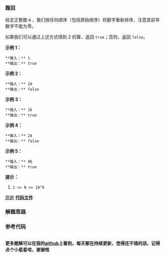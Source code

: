 ### 题目
给定正整数 `N` ，我们按任何顺序（包括原始顺序）将数字重新排序，注意其前导数字不能为零。

如果我们可以通过上述方式得到 2 的幂，返回 `true`；否则，返回 `false`。



**示例 1：**

    
    
    **输入：** 1
    **输出：** true
    

**示例 2：**

    
    
    **输入：** 10
    **输出：** false
    

**示例 3：**

    
    
    **输入：** 16
    **输出：** true
    

**示例 4：**

    
    
    **输入：** 24
    **输出：** false
    

**示例 5：**

    
    
    **输入：** 46
    **输出：** true
    



**提示：**

  1. `1 <= N <= 10^9`

[原题](https://leetcode-cn.com/problems/reordered-power-of-2/)    **[代码文件]()**


### 解题思路




### 参考代码

```go


```




**更多题解可以在我的[github](https://github.com/LZH139/leetcode_Go)上看到，每天都在持续更新，觉得还不错的话，记得点个小星星哈，谢谢啦**
